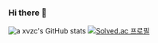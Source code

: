 ### Hi there 👋

![a xvzc's GitHub stats ](https://github-readme-stats.vercel.app/api?username=xvzc&count_private=true)
[![Solved.ac 프로필](http://mazassumnida.wtf/api/generate_badge?boj=jry9913)](https://solved.ac/jry9913)
